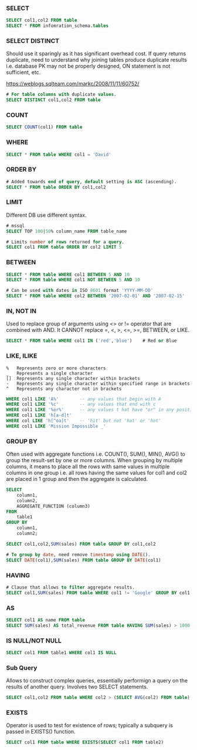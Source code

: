 ### SELECT

```sql
SELECT col1,col2 FROM table
SELECT * FROM infomration_schema.tables
```

### SELECT DISTINCT

Should use it sparingly as it has significant overhead cost. If query returns duplicate, need to understand why joining tables produce duplicate results i.e. database PK may not be properly designed, ON statement is not sufficient, etc.

https://weblogs.sqlteam.com/markc/2008/11/11/60752/

```sql
# For table columns with duplicate values.
SELECT DISTINCT col1,col2 FROM table
```

### COUNT

```sql
SELECT COUNT(col1) FROM table
```

### WHERE

```sql
SELECT * FROM table WHERE col1 = 'David'
```

### ORDER BY

```sql
# Added towards end of query, default setting is ASC (ascending).
SELECT * FROM table ORDER BY col1,col2
```

### LIMIT

Different DB use different syntax.

```sql
# mssql
SELECT TOP 100|50% column_name FROM table_name

# Limits number of rows returned for a query.
SELECT col1 FROM table ORDER BY col2 LIMIT 5
```

### BETWEEN

```sql
SELECT * FROM table WHERE col1 BETWEEN 5 AND 10
SELECT * FROM table WHERE col1 NOT BETWEEN 5 AND 10

# Can be used with dates in ISO 8601 format 'YYYY-MM-DD'
SELECT * FROM table WHERE col2 BETWEEN '2007-02-01' AND '2007-02-15'
```

### IN, NOT IN

Used to replace group of arguments using <> or != operator that are combined with AND. It CANNOT replace =, <, >, <=, >=, BETWEEN, or LIKE.

```sql
SELECT * FROM table WHERE col1 IN ('red','blue')    # Red or Blue
```

### LIKE, ILIKE

```
%	Represents zero or more characters
_	Represents a single character
[]	Represents any single character within brackets
-	Represents any single character within specified range in brackets
^	Represents any character not in brackets
```

```sql
WHERE col1 LIKE 'A%'		-- any values that begin with A
WHERE col1 LIKE '%c'		-- any values that end with c
WHERE col1 LIKE '%or%'		-- any values t hat have "or" in any position
WHERE col1 LIKE 'h[a-d]t'
WHERE col LIKE 'h[^oa]t'	-- 'hit' but not 'hat' or 'hot'
WHERE col1 LIKE 'Mission Impossible _'
```

### GROUP BY

Often used with aggregate functions i.e. COUNT(), SUM(), MIN(), AVG() to group the result-set by one or more columns. When grouping by multiple columns, it means to place all the rows with same values in multiple columns in one group i.e. all rows having the same values for col1 and col2 are placed in 1 group and then the aggregate is calculated.

```sql
SELECT
	column1,
	column2,
	AGGREGATE_FUNCTION (column3)
FROM
	table1
GROUP BY
	column1,
	column2;

SELECT col1,col2,SUM(sales) FROM table GROUP BY col1,col2

# To group by date, need remove timestamp using DATE().
SELECT DATE(col1),SUM(sales) FROM table GROUP BY DATE(col1)
```

### HAVING

```sql
# Clause that allows to filter aggregate results.
SELECT col1,SUM(sales) FROM table WHERE col1 != 'Google' GROUP BY col1 HAVING SUM(sales) > 1000
```

### AS

```sql
SELECT col1 AS name FROM table
SELECT SUM(sales) AS total_revenue FROM table HAVING SUM(sales) > 1000    # agg functions need to use original name
```

### IS NULL/NOT NULL

```sql
SELECT col1 FROM table1 WHERE col1 IS NULL
```

### Sub Query

Allows to construct complex queries, essentially performign a query on the results of another query. Involves two SELECT statements.

```sql
SELECT col1,col2 FROM table WHERE col2 > (SELECT AVG(col2) FROM table) -- sub query is performed first
```

### EXISTS

Operator is used to test for existence of rows; typically a subquery is passed in EXISTS() function.

```sql
SELECT col1 FROM table WHERE EXISTS(SELECT col1 FROM table2)
```
